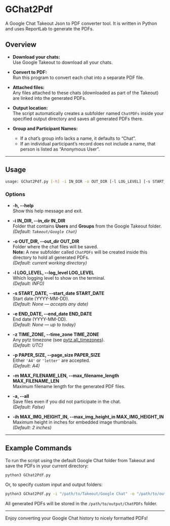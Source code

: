 # GChat2Pdf

A Google Chat Takeout Json to PDF converter tool.
It is written in Python and uses ReportLab to generate the PDFs.

## Overview

- **Download your chats:**  
  Use Google Takeout to download all your chats.

- **Convert to PDF:**  
  Run this program to convert each chat into a separate PDF file.

- **Attached files:**  
  Any files attached to these chats (downloaded as part of the Takeout) are linked into the generated PDFs.

- **Output location:**  
  The script automatically creates a subfolder named `ChatPDFs` inside your specified output directory and saves all generated PDFs there.

- **Group and Participant Names:**  
  - If a chat’s group info lacks a name, it defaults to “Chat”.
  - If an individual participant’s record does not include a name, that person is listed as “Anonymous User”.

---

## Usage

```bash
usage: GChat2Pdf.py [-h] -i IN_DIR -o OUT_DIR [-l LOG_LEVEL] [-s START_DATE] [-e END_DATE] [-z TIME_ZONE] [-p PAPER_SIZE] [-m MAX_FILENAME_LEN] [-a | --all] [-ih MAX_IMG_HEIGHT_IN]
```

### Options

- **-h, --help**  
  Show this help message and exit.

- **-i IN_DIR, --in_dir IN_DIR**  
  Folder that contains **Users** and **Groups** from the Google Takeout folder.  
  *(Default: `Takeout/Google Chat`)*

- **-o OUT_DIR, --out_dir OUT_DIR**  
  Folder where the chat files will be saved.  
  **Note:** A new subfolder called `ChatPDFs` will be created inside this directory to hold all generated PDFs.  
  *(Default: current working directory)*

- **-l LOG_LEVEL, --log_level LOG_LEVEL**  
  Which logging level to show on the terminal.  
  *(Default: INFO)*

- **-s START_DATE, --start_date START_DATE**  
  Start date (YYYY-MM-DD).  
  *(Default: None — accepts any date)*

- **-e END_DATE, --end_date END_DATE**  
  End date (YYYY-MM-DD).  
  *(Default: None — up to today)*

- **-z TIME_ZONE, --time_zone TIME_ZONE**  
  Any pytz timezone (see [pytz.all_timezones](https://pythonhosted.org/pytz/)).  
  *(Default: UTC)*

- **-p PAPER_SIZE, --page_size PAPER_SIZE**  
  Either `'A4'` or `'letter'` are accepted.  
  *(Default: A4)*

- **-m MAX_FILENAME_LEN, --max_filename_length MAX_FILENAME_LEN**  
  Maximum filename length for the generated PDF files.

- **-a, --all**  
  Save files even if you did not participate in the chat.  
  *(Default: False)*

- **-ih MAX_IMG_HEIGHT_IN, --max_img_height_in MAX_IMG_HEIGHT_IN**  
  Maximum height in inches for embedded image thumbnails.  
  *(Default: 2 inches)*

---

## Example Commands

To run the script using the default Google Chat folder from Takeout and save the PDFs in your current directory:

```bash
python3 GChat2Pdf.py
```

Or, to specify custom input and output folders:

```bash
python3 GChat2Pdf.py -i "/path/to/Takeout/Google Chat" -o "/path/to/output"
```

All generated PDFs will be stored in the `/path/to/output/ChatPDFs` folder.

---

Enjoy converting your Google Chat history to nicely formatted PDFs!